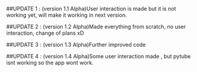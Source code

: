 ##UPDATE 1 : (version 1.1 Alpha)User interaction is made but it is not working yet, will make it working in next version.

##UPDATE 2 : (version 1.2 Alpha)Made everything from scratch, no user interaction, change of plans xD 

##UPDATE 3 : (version 1.3 Alpha)Further improved code

##UPDATE 4 : (version 1.4 Alpha)Some user interaction made , but pytube isnt working so the app wont work.
